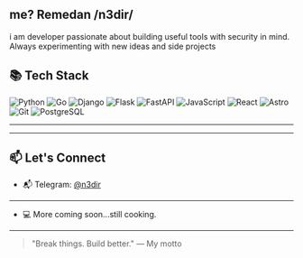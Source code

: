 ## me? Remedan /n3dir/

 i am developer passionate about building useful tools with security in mind. Always experimenting with new ideas and side projects


## 📚 Tech Stack
![Python](https://img.shields.io/badge/-Python-333?style=flat&logo=python)
![Go](https://img.shields.io/badge/-Go-00ADD8?style=flat&logo=go)
![Django](https://img.shields.io/badge/-Django-092E20?style=flat&logo=django)
![Flask](https://img.shields.io/badge/-Flask-000?style=flat&logo=flask)
![FastAPI](https://img.shields.io/badge/-FastAPI-009688?style=flat&logo=fastapi)
![JavaScript](https://img.shields.io/badge/-JavaScript-F7DF1E?style=flat&logo=javascript&logoColor=000)
![React](https://img.shields.io/badge/-React-20232A?style=flat&logo=react)
![Astro](https://img.shields.io/badge/-Astro-000?style=flat&logo=astro&logoColor=white)
![Git](https://img.shields.io/badge/-Git-F05032?style=flat&logo=git)
![PostgreSQL](https://img.shields.io/badge/-PostgreSQL-336791?style=flat&logo=postgresql)

  
---

---

## 📫 Let's Connect
- 📬 Telegram: [@n3dir](https://t.me/n3dir)

---

- 💻 More coming soon...still cooking.

---

> "Break things. Build better." — My motto

